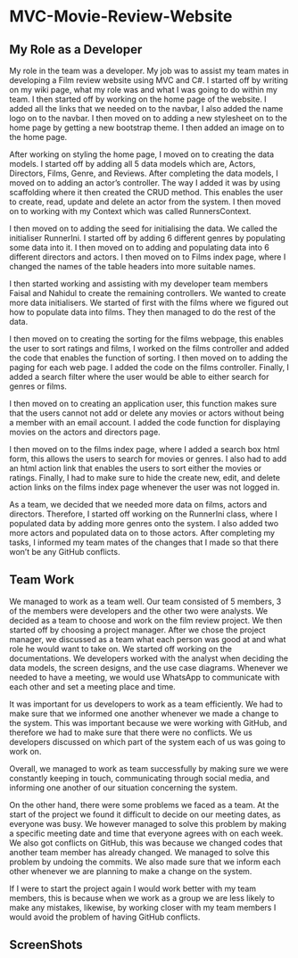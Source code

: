 # MVC-Movie-Review-Website

## My Role as a Developer
My role in the team was a developer. My job was to assist my team mates in developing a Film review website using MVC and C#. I started off by writing on my wiki page, what my role was and what I was going to do within my team. I then started off by working on the home page of the website. I added all the links that we needed on to the navbar, I also added the name logo on to the navbar. I then moved on to adding a new stylesheet on to the home page by getting a new bootstrap theme. I then added an image on to the home page. 

After working on styling the home page, I moved on to creating the data models. I started off by adding all 5 data models which are, Actors, Directors, Films, Genre, and Reviews. After completing the data models, I moved on to adding an actor’s controller. The way I added it was by using scaffolding where it then created the CRUD method. This enables the user to create, read, update and delete an actor from the system. I then moved on to working with my Context which was called RunnersContext. 

I then moved on to adding the seed for initialising the data. We called the initialiser RunnerIni. I started off by adding 6 different genres by populating some data into it. I then moved on to adding and populating data into 6 different directors and actors. I then moved on to Films index page, where I changed the names of the table headers into more suitable names. 

I then started working and assisting with my developer team members Faisal and Nahidul to create the remaining controllers.  We wanted to create more data initialisers. We started of first with the films where we figured out how to populate data into films. They then managed to do the rest of the data. 

I then moved on to creating the sorting for the films webpage, this enables the user to sort ratings and films, I worked on the films controller and added the code that enables the function of sorting. I then moved on to adding the paging for each web page. I added the code on the films controller. Finally, I added a search filter where the user would be able to either search for genres or films. 

 I then moved on to creating an application user, this function makes sure that the users cannot not add or delete any movies or actors without being a member with an email account. I added the code function for displaying movies on the actors and directors page.
 
I then moved on to the films index page, where I added a search box html form, this allows the users to search for movies or genres. I also had to add an html action link that enables the users to sort either the movies or ratings. Finally, I had to make sure to hide the create new, edit, and delete action links on the films index page whenever the user was not logged in. 

As a team, we decided that we needed more data on films, actors and directors. Therefore, I started off working on the RunnerIni class, where I populated data by adding more genres onto the system. I also added two more actors and populated data on to those actors. After completing my tasks, I informed my team mates of the changes that I made so that there won’t be any GitHub conflicts. 

## Team Work
We managed to work as a team well. Our team consisted of 5 members, 3 of the members were developers and the other two were analysts. We decided as a team to choose and work on the film review project. We then started off by choosing a project manager. After we chose the project manager, we discussed as a team what each person was good at and what role he would want to take on. We started off working on the documentations. We developers worked with the analyst when deciding the data models, the screen designs, and the use case diagrams. Whenever we needed to have a meeting, we would use WhatsApp to communicate with each other and set a meeting place and time. 

It was important for us developers to work as a team efficiently. We had to make sure that we informed one another whenever we made a change to the system. This was important because we were working with GitHub, and therefore we had to make sure that there were no conflicts. We us developers discussed on which part of the system each of us was going to work on. 

Overall, we managed to work as team successfully by making sure we were constantly keeping in touch, communicating through social media, and informing one another of our situation concerning the system.  

On the other hand, there were some problems we faced as a team. At the start of the project we found it difficult to decide on our meeting dates, as everyone was busy. We however managed to solve this problem by making a specific meeting date and time that everyone agrees with on each week. We also got conflicts on GitHub, this was because we changed codes that another team member has already changed. We managed to solve this problem by undoing the commits. We also made sure that we inform each other whenever we are planning to make a change on the system. 

If I were to start the project again I would work better with my team members, this is because when we work as a group we are less likely to make any mistakes, likewise, by working closer with my team members I would avoid the problem of having GitHub conflicts.

## ScreenShots
